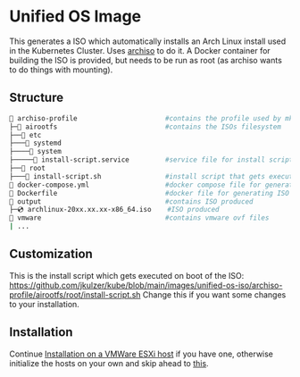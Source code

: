 # Unified OS Image

This generates a ISO which automatically installs an Arch Linux install used in the Kubernetes Cluster.
Uses [archiso](https://wiki.archlinux.org/title/Archiso) to do it. A Docker container for building the ISO is provided, but needs to be run as root (as archiso wants to do things with mounting).

## Structure

```sh
📁 archiso-profile                      #contains the profile used by mkarchiso
├─📁 airootfs                           #contains the ISOs filesystem
├──📁 etc
├───📁 systemd
├────📁 system
├─────📄 install-script.service         #service file for install script which runs on every boot
├──📁 root
├───📄 install-script.sh                #install script that gets executed every boot
📄 docker-compose.yml                   #docker compose file for generating ISO
📄 Dockerfile                           #docker file for generating ISO
📁 output                               #contains ISO produced
├─💿 archlinux-20xx.xx.xx-x86_64.iso    #ISO produced
📁 vmware                               #contains vmware ovf files
| ...
```
## Customization

This is the install script which gets executed on boot of the ISO: https://github.com/jkulzer/kube/blob/main/images/unified-os-iso/archiso-profile/airootfs/root/install-script.sh
Change this if you want some changes to your installation.

## Installation

Continue [Installation on a VMWare ESXi host](https://github.com/jkulzer/kube/tree/main/terraform/node-init) if you have one, otherwise initialize the hosts on your own and skip ahead to [this](https://github.com/jkulzer/kube/tree/main/ansible/cluster-init).
